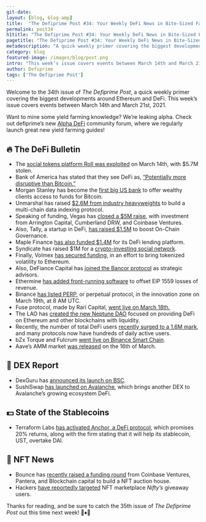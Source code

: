 ```yaml
---
git-date:
layout: [blog, blog-amp]
title:  "The Defiprime Post #34: Your Weekly DeFi News in Bite-Sized Fashion"
permalink: post34
h1title: "The Defiprime Post #34: Your Weekly DeFi News in Bite-Sized Fashion"
pagetitle: "The Defiprime Post #34: Your Weekly DeFi News in Bite-Sized Fashion"
metadescription: "A quick weekly primer covering the biggest developments around Ethereum and DeFi. This week’s issue covers events between March 14th and March 21st, 2021"
category: blog
featured-image: /images/blog/post.png
intro: "This week’s issue covers events between March 14th and March 21st, 2021"
author: Defiprime
tags: ['The Defiprime Post']
---
```

Welcome to the 34th issue of _The Defiprime Post_, a quick weekly primer covering the biggest developments around Ethereum and DeFi. This week’s issue covers events between March 14th and March 21st, 2021.

Want to mine some yield farming knowledge? We’re leaking alpha. Check out defiprime’s new [Alpha DeFi](https://alpha.defiprime.com/c/yield-farming/6) community forum, where we regularly launch great new yield farming guides!


## 🔥 The DeFi Bulletin


*   The [social tokens platform Roll was exploited](https://twitter.com/defiprime/status/1371120561963757569) on March 14th, with $5.7M stolen.
*   Bank of America has stated that they see DeFi as, [“Potentially more disruptive than Bitcoin.”](https://www.coindesk.com/bank-of-america-defi-potentially-more-disruptive-than-bitcoin)
*   Morgan Stanley has become the [first big US bank](https://www.cnbc.com/2021/03/17/bitcoin-morgan-stanley-is-the-first-big-us-bank-to-offer-wealthy-clients-access-to-bitcoin-funds.html) to offer wealthy clients access to funds for Bitcoin.
*   Unmarshal has raised [$2.6M from industry heavyweights](https://medium.com/unmarshal-io/unmarshal-raises-2-6m-usd-from-industry-heavyweights-to-build-multi-chain-data-indexing-protocol-28c3f0ba4fa6) to build a multi-chain data indexing protocol.
*   Speaking of funding, Vegas has [closed a $5M raise](https://blog.vega.xyz/vega-closes-5m-raise-with-investment-from-arrington-cumberland-drw-and-coinbase-ventures-fa5069ce8006), with investment from Arrington Capital, Cumberland DRW, and Coinbase Ventures.
*   Also, Tally, a startup in DeFi,  [has raised $1.5M](https://www.coindesk.com/tally-defi-governance-funding-round) to boost On-Chain Governance.
*   Maple Finance [has also funded $1.4M](https://www.coindesk.com/maple-finance-raises-1-4m-for-its-reputation-based-defi-lending-platform) for its DeFi lending platform.
*   Syndicate has raised $1M for a [crypto-investing social network](https://syndicateprotocol.substack.com/p/syndicate-raises-1m-for-crypto-investing?s=09).
*   Finally, Volmex [has secured funding](https://blog.volmex.finance/volmex-secures-funding-to-bring-tokenized-volatility-to-ethereum/), in an effort to bring tokenized volatility to Ethereum.
*   Also, DeFiance Capital has [joined the Bancor protocol](https://blog.bancor.network/defiance-capital-joins-bancor-protocol-as-strategic-advisors-72655643aa51) as strategic advisors.
*   Ethermine [has added front-running software](https://www.coindesk.com/ethermine-adds-front-running-software-to-help-miners-offset-eip-1559-revenue-losses) to offset EIP 1559 losses of revenue.
*   Binance [has listed PERP](https://www.binance.com/en/support/announcement/1d7f2144fce04615aa78eeb93331adc0), or perpetual protocol, in the innovation zone on March 19th, at 8 AM UTC.
*   Fuse protocol, made by Rari Capital, [went live on March 18th.](https://medium.com/rari-capital/fuse-by-rari-capital-is-live-d9c7ebf08094)
*   The LAO has [created the new Neptune DAO](https://medium.com/@NEPTUNEDA0/neptune-dao-a-dao-for-liquidity-43a575b0b10) focused on providing DeFi on Ethereum and other blockchains with liquidity.
*   Recently, the number of total DeFi users [recently surged to a 1.6M mark](https://vadymnesterenko.medium.com/participants-in-a-defi-protocol-ecosystem-c0fcc40e033d), and many protocols now have hundreds of daily active users.
*   bZx Torque and Fulcrum [went live on Binance Smart Chain](https://bzx.network/blog/bsc-update).
*   Aave’s AMM market [was released](https://medium.com/aave/aave-amm-market-released-73ae76a7cbc0) on the 16th of March.

## 💱 DEX Report

*   DexGuru has [announced its launch on BSC](https://twitter.com/dexguru/status/1372362520548175872).
*   SushiSwap [has launched on Avalanche](https://medium.com/avalancheavax/sushiswap-launches-on-avalanche-bringing-another-leading-dex-to-avalanches-growing-defi-ecosystem-8b84e966251f), which brings another DEX to Avalanche’s growing ecosystem DeFi.

## 💵 State of the Stablecoins

*   Terraform Labs [has activated Anchor, a DeFi protocol](https://www.coindesk.com/anchor-launch-ust-stablecoin-dai-defi), which promises 20% returns, along with the firm stating that it will help its stablecoin, UST, overtake DAI.

## 💎 NFT News

*   Bounce has [recently raised a funding round](https://bouncefinance.medium.com/bounce-raises-a-funding-round-65f2a825b107) from Coinbase Ventures, Pantera, and Blockchain capital to build a NFT auction house.
*   Hackers [have reportedly targeted](https://decrypt.co/61444/hackers-reportedly-target-nft-marketplace-nifty-gateway-users) NFT marketplace _Nifty’s_ giveaway users.

Thanks for reading, and be sure to catch the 35th issue of _The Defiprime Post_ out this time next week! 👋♦️👋